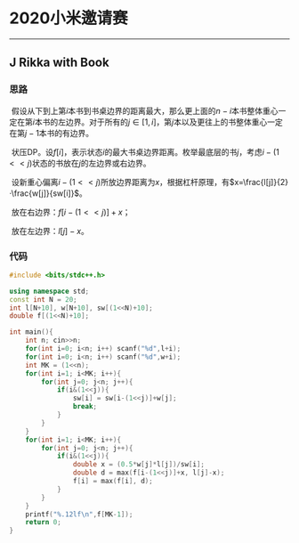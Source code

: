 # 2020小米邀请赛

----

## J Rikka with Book

### 思路

​	假设从下到上第$i$本书到书桌边界的距离最大，那么更上面的$n-i$本书整体重心一定在第$i$本书的左边界。对于所有的$j\in[1,i]$，第$j$本以及更往上的书整体重心一定在第$j-1$本书的有边界。

​	状压DP。设$f[i]$，表示状态$i$的最大书桌边界距离。枚举最底层的书$j$，考虑$i-(1<<j)$状态的书放在$j$的左边界或右边界。

​	设新重心偏离$i-(1<<j)$所放边界距离为$x$，根据杠杆原理，有$x=\frac{l[j]}{2}·\frac{w[j]}{sw[i]}$。

​	放在右边界：$f[i-(1<<j)]+x$；

​	放在左边界：$l[j]-x$。

### 代码

```c++
#include <bits/stdc++.h>

using namespace std;
const int N = 20;
int l[N+10], w[N+10], sw[(1<<N)+10];
double f[(1<<N)+10];

int main(){
    int n; cin>>n;
    for(int i=0; i<n; i++) scanf("%d",l+i);
    for(int i=0; i<n; i++) scanf("%d",w+i);
    int MK = (1<<n);
    for(int i=1; i<MK; i++){
        for(int j=0; j<n; j++){
            if(i&(1<<j)){
                sw[i] = sw[i-(1<<j)]+w[j];
                break;
            }
        }
    }
    for(int i=1; i<MK; i++){
        for(int j=0; j<n; j++){
            if(i&(1<<j)){
                double x = (0.5*w[j]*l[j])/sw[i];
                double d = max(f[i-(1<<j)]+x, l[j]-x);
                f[i] = max(f[i], d);
            }
        }
    }
    printf("%.12lf\n",f[MK-1]);
    return 0;
}
```